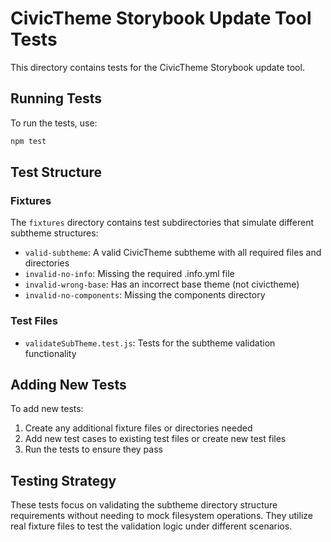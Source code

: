 # CivicTheme Storybook Update Tool Tests

This directory contains tests for the CivicTheme Storybook update tool.

## Running Tests

To run the tests, use:

```bash
npm test
```

## Test Structure

### Fixtures

The `fixtures` directory contains test subdirectories that simulate different
subtheme structures:

- `valid-subtheme`: A valid CivicTheme subtheme with all required files and directories
- `invalid-no-info`: Missing the required .info.yml file
- `invalid-wrong-base`: Has an incorrect base theme (not civictheme)
- `invalid-no-components`: Missing the components directory

### Test Files

- `validateSubTheme.test.js`: Tests for the subtheme validation functionality

## Adding New Tests

To add new tests:

1. Create any additional fixture files or directories needed
2. Add new test cases to existing test files or create new test files
3. Run the tests to ensure they pass

## Testing Strategy

These tests focus on validating the subtheme directory structure requirements
without needing to mock filesystem operations. They utilize real fixture files
to test the validation logic under different scenarios.